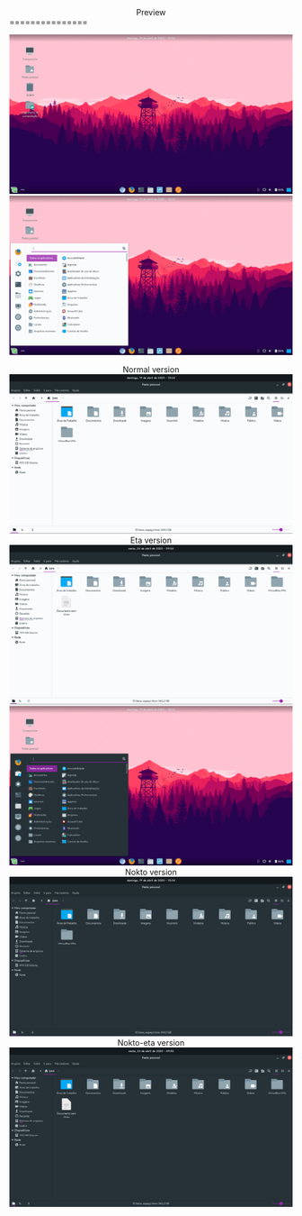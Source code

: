 <div style="text-align: center" alt="logo"> Preview </div>
===============

<p align="center">
  <img src=Cinnamon.png>
  <img src=Cinnamon1.png>
  <div style="text-align: center"> Normal version </div>
  <img src=Cinnamon2.png>
  <div style="text-align: center"> Eta version </div>
  <img src=Cinnamon3.png>
  <img src=Cinnamon4.png>
  <div style="text-align: center"> Nokto version </div>
  <img src=Cinnamon5.png>
  <div style="text-align: center"> Nokto-eta version </div>
  <img src=Cinnamon6.png>
</p>